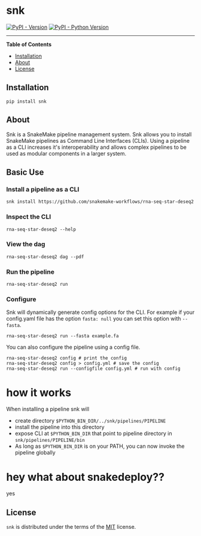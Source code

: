 # snk

[![PyPI - Version](https://img.shields.io/pypi/v/snk.svg)](https://pypi.org/project/snk)
[![PyPI - Python Version](https://img.shields.io/pypi/pyversions/snk.svg)](https://pypi.org/project/snk)

-----

**Table of Contents**

- [Installation](#installation)
- [About](#about)
- [License](#license)

## Installation

```console
pip install snk
```

## About

Snk is a SnakeMake pipeline management system. Snk allows you to install SnakeMake pipelines as Command Line Interfaces (CLIs). Using a pipeline as a CLI increases it's interoperability and allows complex pipelines to be used as modular components in a larger system.

## Basic Use

### Install a pipeline as a CLI

```
snk install https://github.com/snakemake-workflows/rna-seq-star-deseq2
```

### Inspect the CLI   

```
rna-seq-star-deseq2 --help
```

### View the dag  

```
rna-seq-star-deseq2 dag --pdf 
```

### Run the pipeline 

```
rna-seq-star-deseq2 run
```

### Configure 

Snk will dynamically generate config options for the CLI. For example if your config.yaml file has the option `fasta: null` you can set this option with `--fasta`.

```
rna-seq-star-deseq2 run --fasta example.fa
```

You can also configure the pipeline using a config file. 

```
rna-seq-star-deseq2 config # print the config 
rna-seq-star-deseq2 config > config.yml # save the config 
rna-seq-star-deseq2 run --configfile config.yml # run with config 
```

# how it works

When installing a pipeline snk will

- create directory `$PYTHON_BIN_DIR/../snk/pipelines/PIPELINE`
- install the pipeline into this directory
- expose CLI at `$PYTHON_BIN_DIR` that point to pipeline directory in `snk/pipelines/PIPELINE/bin`
- As long as `$PYTHON_BIN_DIR` is on your PATH, you can now invoke the pipeline globally

# hey what about snakedeploy??
yes

## License

`snk` is distributed under the terms of the [MIT](https://spdx.org/licenses/MIT.html) license.

